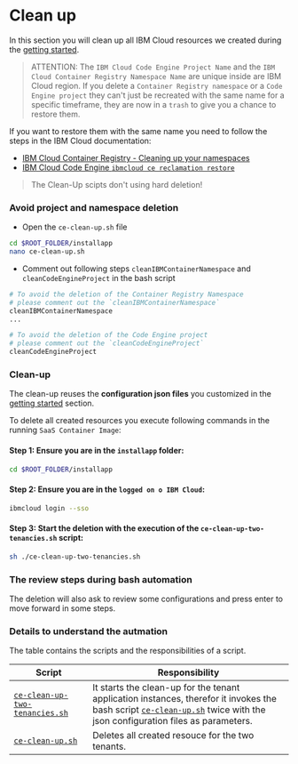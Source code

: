 # Clean up

In this section you will clean up all IBM Cloud resources we created during the [getting started](https://ibm.github.io/multi-tenancy-documentation/serverless-via-ibm-code-engine/ce-setup-create-the-instances/).


> ATTENTION: The `IBM Cloud Code Engine Project Name` and the `IBM Cloud Container Registry Namespace Name` are unique inside are IBM Cloud region. 
If you delete a `Container Registry namespace` or a `Code Engine project` they can't just be recreated with the same name for a specific timeframe, they are now in a `trash` to give you a chance to restore them.

If you want to restore them with the same name you need to follow the steps in the IBM Cloud documentation:

* [IBM Cloud Container Registry - Cleaning up your namespaces](https://cloud.ibm.com/docs/Registry?topic=Registry-registry_retention)
* [IBM Cloud Code Engine `ibmcloud ce reclamation restore`](https://cloud.ibm.com/docs/codeengine?topic=codeengine-cli#cli-reclamation-restore)


>The Clean-Up scipts don't using hard deletion!

### Avoid project and namespace deletion


* Open the `ce-clean-up.sh` file

```sh 
cd $ROOT_FOLDER/installapp
nano ce-clean-up.sh
```

* Comment out following steps `cleanIBMContainerNamespace` and `cleanCodeEngineProject` in the bash script

```sh
# To avoid the deletion of the Container Registry Namespace 
# please comment out the `cleanIBMContainerNamespace`
cleanIBMContainerNamespace
...

# To avoid the deletion of the Code Engine project 
# please comment out the `cleanCodeEngineProject`
cleanCodeEngineProject
```

### Clean-up

The clean-up reuses the **configuration json files** you customized in the [getting started](https://ibm.github.io/multi-tenancy-documentation/serverless-via-ibm-code-engine/ce-setup-create-the-instances/) section.

To delete all created resources you execute following commands in the running `SaaS Container Image`:

#### Step 1: Ensure you are in the `installapp` folder:

```sh
cd $ROOT_FOLDER/installapp
```

#### Step 2: Ensure you are in the `logged on o IBM Cloud`:

```sh
ibmcloud login --sso
```

#### Step 3: Start the deletion with the execution of the `ce-clean-up-two-tenancies.sh` script:

```sh
sh ./ce-clean-up-two-tenancies.sh
```

### The review steps during bash automation

The deletion will also ask to review some configurations and press enter to move forward in some steps.


### Details to understand the autmation

The table contains the scripts and the responsibilities of a script.

| Script | Responsibility |
|---|---|
| [`ce-clean-up-two-tenancies.sh`](https://github.com/IBM/multi-tenancy/blob/main/installapp/ce-clean-up-two-tenancies.sh) | It starts the clean-up for the tenant application instances, therefor it invokes the bash script [`ce-clean-up.sh`](https://github.com/IBM/multi-tenancy/blob/main/installapp/ce-clean-up.sh) twice with the json configuration files as parameters. |
| [`ce-clean-up.sh`](https://github.com/IBM/multi-tenancy/blob/main/installapp/ce-clean-up.sh) | Deletes all created resouce for the two tenants. |